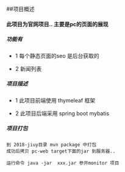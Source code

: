 ##项目概述

#### 此项目为官网项目.. 主要是pc的页面的展现

##### 功能有
   * 1 每个静态页面的seo 是后台获取的
   
   * 2 新闻列表
   
##### 项目描述
   * 1 此项目前端使用 thymeleaf 框架
   
   * 2 此项目后端采用 spring boot mybatis 

##### 项目打包

    到 2018-jiuy目录 mvn package 中打包
    成功后拷贝 pc-web target下面的jar 到服务器..
    
    运行命令 java -jar  xxx.jar 参开monitor 项目
      
      
      
      
      
      
      
   
       
  
  